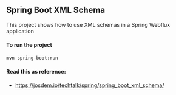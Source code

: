 Spring Boot XML Schema
----------------------------------------

This project shows how to use XML schemas in a Spring Webflux application

#### To run the project

```bash
mvn spring-boot:run
```

#### Read this as reference:

* https://josdem.io/techtalk/spring/spring_boot_xml_schema/
